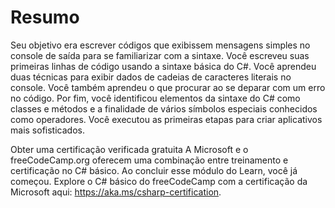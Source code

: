 # Resumo

Seu objetivo era escrever códigos que exibissem mensagens simples no console de saída para se familiarizar com a sintaxe. Você escreveu suas primeiras linhas de código usando a sintaxe básica do C#. Você aprendeu duas técnicas para exibir dados de cadeias de caracteres literais no console. Você também aprendeu o que procurar ao se deparar com um erro no código. Por fim, você identificou elementos da sintaxe do C# como classes e métodos e a finalidade de vários símbolos especiais conhecidos como operadores. Você executou as primeiras etapas para criar aplicativos mais sofisticados.

Obter uma certificação verificada gratuita
A Microsoft e o freeCodeCamp.org oferecem uma combinação entre treinamento e certificação no C# básico. Ao concluir esse módulo do Learn, você já começou. Explore o C# básico do freeCodeCamp com a certificação da Microsoft aqui: https://aka.ms/csharp-certification.